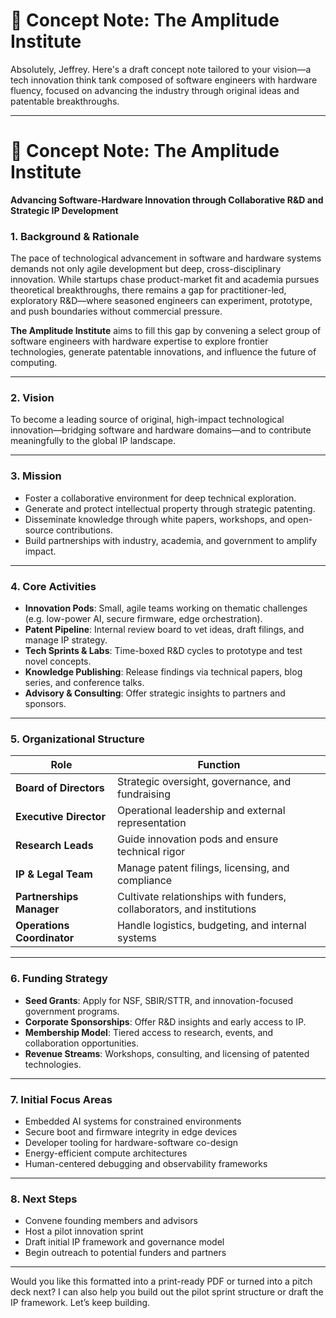 # 🧠 Concept Note: The Amplitude Institute

Absolutely, Jeffrey. Here's a draft concept note tailored to your vision—a tech innovation think tank composed of software engineers with hardware fluency, focused on advancing the industry through original ideas and patentable breakthroughs.

---

# 🧠 Concept Note: The Amplitude Institute

**Advancing Software-Hardware Innovation through Collaborative R&D and Strategic IP Development**

### 1. **Background & Rationale**

The pace of technological advancement in software and hardware systems demands not only agile development but deep, cross-disciplinary innovation. While startups chase product-market fit and academia pursues theoretical breakthroughs, there remains a gap for practitioner-led, exploratory R&D—where seasoned engineers can experiment, prototype, and push boundaries without commercial pressure.

**The Amplitude Institute** aims to fill this gap by convening a select group of software engineers with hardware expertise to explore frontier technologies, generate patentable innovations, and influence the future of computing.

---

### 2. **Vision**

To become a leading source of original, high-impact technological innovation—bridging software and hardware domains—and to contribute meaningfully to the global IP landscape.

---

### 3. **Mission**

- Foster a collaborative environment for deep technical exploration.
- Generate and protect intellectual property through strategic patenting.
- Disseminate knowledge through white papers, workshops, and open-source contributions.
- Build partnerships with industry, academia, and government to amplify impact.

---

### 4. **Core Activities**

- **Innovation Pods**: Small, agile teams working on thematic challenges (e.g. low-power AI, secure firmware, edge orchestration).
- **Patent Pipeline**: Internal review board to vet ideas, draft filings, and manage IP strategy.
- **Tech Sprints & Labs**: Time-boxed R&D cycles to prototype and test novel concepts.
- **Knowledge Publishing**: Release findings via technical papers, blog series, and conference talks.
- **Advisory & Consulting**: Offer strategic insights to partners and sponsors.

---

### 5. **Organizational Structure**

| Role | Function |
| --- | --- |
| **Board of Directors** | Strategic oversight, governance, and fundraising |
| **Executive Director** | Operational leadership and external representation |
| **Research Leads** | Guide innovation pods and ensure technical rigor |
| **IP & Legal Team** | Manage patent filings, licensing, and compliance |
| **Partnerships Manager** | Cultivate relationships with funders, collaborators, and institutions |
| **Operations Coordinator** | Handle logistics, budgeting, and internal systems |

---

### 6. **Funding Strategy**

- **Seed Grants**: Apply for NSF, SBIR/STTR, and innovation-focused government programs.
- **Corporate Sponsorships**: Offer R&D insights and early access to IP.
- **Membership Model**: Tiered access to research, events, and collaboration opportunities.
- **Revenue Streams**: Workshops, consulting, and licensing of patented technologies.

---

### 7. **Initial Focus Areas**

- Embedded AI systems for constrained environments
- Secure boot and firmware integrity in edge devices
- Developer tooling for hardware-software co-design
- Energy-efficient compute architectures
- Human-centered debugging and observability frameworks

---

### 8. **Next Steps**

- Convene founding members and advisors
- Host a pilot innovation sprint
- Draft initial IP framework and governance model
- Begin outreach to potential funders and partners

---

Would you like this formatted into a print-ready PDF or turned into a pitch deck next? I can also help you build out the pilot sprint structure or draft the IP framework. Let’s keep building.